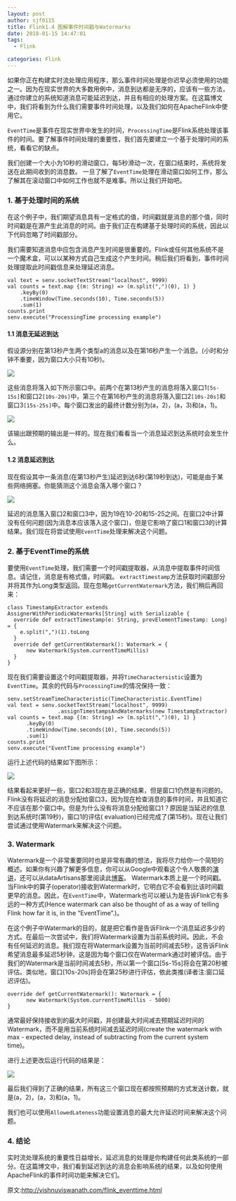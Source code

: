 ```yaml
---
layout: post
author: sjf0115
title: Flink1.4 图解事件时间戳与Watermarks
date: 2018-01-15 14:47:01
tags:
  - Flink

categories: Flink
---
```


如果你正在构建实时流处理应用程序，那么事件时间处理是你迟早必须使用的功能之一。因为在现实世界的大多数用例中，消息到达都是无序的，应该有一些方法，通过你建立的系统知道消息可能延迟到达，并且有相应的处理方案。在这篇博文中，我们将看到为什么我们需要事件时间处理，以及我们如何在ApacheFlink中使用它。

`EventTime`是事件在现实世界中发生的时间，`ProcessingTime`是Flink系统处理该事件的时间。要了解事件时间处理的重要性，我们首先要建立一个基于处理时间的系统，看看它的缺点。

我们创建一个大小为10秒的滑动窗口，每5秒滑动一次，在窗口结束时，系统将发送在此期间收到的消息数。 一旦了解了`EventTime`处理在滑动窗口如何工作，那么了解其在滚动窗口中如何工作也就不是难事。所以让我们开始吧。

### 1. 基于处理时间的系统

在这个例子中，我们期望消息具有一定格式的值，时间戳就是消息的那个值，同时时间戳是在源产生此消息的时间。由于我们正在构建基于处理时间的系统，因此以下代码忽略了时间戳部分。

我们需要知道消息中应包含消息产生时间是很重要的。Flink或任何其他系统不是一个魔术盒，可以以某种方式自己生成这个产生时间。稍后我们将看到，事件时间处理提取此时间戳信息来处理延迟消息。

```
val text = senv.socketTextStream("localhost", 9999)
val counts = text.map {(m: String) => (m.split(",")(0), 1) }
    .keyBy(0)
    .timeWindow(Time.seconds(10), Time.seconds(5))
    .sum(1)
counts.print
senv.execute("ProcessingTime processing example")
```

#### 1.1 消息无延迟到达

假设源分别在第13秒产生两个类型a的消息以及在第16秒产生一个消息。(小时和分钟不重要，因为窗口大小只有10秒)。

![](https://github.com/sjf0115/PubLearnNotes/blob/master/image/Flink/%E5%9B%BE%E8%A7%A3%E4%BA%8B%E4%BB%B6%E6%97%B6%E9%97%B4%E4%B8%8EWatermarks-0.png?raw=true)

这些消息将落入如下所示窗口中。前两个在第13秒产生的消息将落入窗口1`[5s-15s]`和窗口2`[10s-20s]`中，第三个在第16秒产生的消息将落入窗口2`[10s-20s]`和窗口3`[15s-25s]`中。每个窗口发出的最终计数分别为(a，2)，(a，3)和(a，1)。

![](https://github.com/sjf0115/PubLearnNotes/blob/master/image/Flink/%E5%9B%BE%E8%A7%A3%E4%BA%8B%E4%BB%B6%E6%97%B6%E9%97%B4%E4%B8%8EWatermarks-2.png?raw=true)

该输出跟预期的输出是一样的。现在我们看看当一个消息延迟到达系统时会发生什么。

#### 1.2 消息延迟到达

现在假设其中一条消息(在第13秒产生)延迟到达6秒(第19秒到达)，可能是由于某些网络拥塞。你能猜测这个消息会落入哪个窗口？

![](https://github.com/sjf0115/PubLearnNotes/blob/master/image/Flink/%E5%9B%BE%E8%A7%A3%E4%BA%8B%E4%BB%B6%E6%97%B6%E9%97%B4%E4%B8%8EWatermarks-3.png?raw=true)

延迟的消息落入窗口2和窗口3中，因为19在10-20和15-25之间。在窗口2中计算没有任何问题(因为消息本应该落入这个窗口)，但是它影响了窗口1和窗口3的计算结果。我们现在将尝试使用`EventTime`处理来解决这个问题。

### 2. 基于EventTime的系统

要使用`EventTime`处理，我们需要一个时间戳提取器，从消息中提取事件时间信息。请记住，消息是有格式值，时间戳。 `extractTimestamp`方法获取时间戳部分并将其作为Long类型返回。现在忽略`getCurrentWatermark`方法，我们稍后再回来：

```
class TimestampExtractor extends AssignerWithPeriodicWatermarks[String] with Serializable {
  override def extractTimestamp(e: String, prevElementTimestamp: Long) = {
    e.split(",")(1).toLong
  }
  override def getCurrentWatermark(): Watermark = {
      new Watermark(System.currentTimeMillis)
  }
}
```

现在我们需要设置这个时间戳提取器，并将`TimeCharactersistic`设置为`EventTime`。其余的代码与`ProcessingTime`的情况保持一致：

```
senv.setStreamTimeCharacteristic(TimeCharacteristic.EventTime)
val text = senv.socketTextStream("localhost", 9999)
                .assignTimestampsAndWatermarks(new TimestampExtractor)
val counts = text.map {(m: String) => (m.split(",")(0), 1) }
      .keyBy(0)
      .timeWindow(Time.seconds(10), Time.seconds(5))
      .sum(1)
counts.print
senv.execute("EventTime processing example")
```
运行上述代码的结果如下图所示：

![](https://github.com/sjf0115/PubLearnNotes/blob/master/image/Flink/%E5%9B%BE%E8%A7%A3%E4%BA%8B%E4%BB%B6%E6%97%B6%E9%97%B4%E4%B8%8EWatermarks-4.png?raw=true)

结果看起来更好一些，窗口2和3现在是正确的结果，但是窗口1仍然是有问题的。Flink没有将延迟的消息分配给窗口3，因为现在检查消息的事件时间，并且知道它不应该在那个窗口中。但是为什么没有将消息分配给窗口1？原因是当延迟的信息到达系统时(第19秒)，窗口1的评估(
evaluation)已经完成了(第15秒)。现在让我们尝试通过使用Watermark来解决这个问题。

### 3. Watermark

Watermark是一个非常重要同时也是非常有趣的想法，我将尽力给你一个简短的概述。如果你有兴趣了解更多信息，你可以从Google中观看这个令人敬畏的[演讲](https://www.youtube.com/watch?v=3UfZN59Nsk8)，还可以从dataArtisans那里阅读此[博客](https://data-artisans.com/blog/how-apache-flink-enables-new-streaming-applications-part-1)。 Watermark本质上是一个时间戳。当Flink中的算子(operator)接收到Watermark时，它明白它不会看到比该时间戳更早的消息。因此，在`EventTime`中，Watermark也可以被认为是告诉Flink它有多远的一种方式(Hence watermark can also be thought of as a way of telling Flink how far it is, in the “EventTime”.)。

在这个例子中Watermark的目的，就是把它看作是告诉Flink一个消息延迟多少的方式。在最后一次尝试中，我们将Watermark设置为当前系统时间。因此，不会有任何延迟的消息。我们现在将Watermark设置为当前时间减去5秒，这告诉Flink希望消息最多延迟5秒钟，这是因为每个窗口仅在Watermark通过时被评估。由于我们的Watermark是当前时间减去5秒，所以第一个窗口[5s-15s]将会在第20秒被评估。类似地，窗口[10s-20s]将会在第25秒进行评估，依此类推(译者注:窗口延迟评估)。

```
override def getCurrentWatermark(): Watermark = {
      new Watermark(System.currentTimeMillis - 5000)
}
```
通常最好保持接收到的最大时间戳，并创建最大时间减去预期延迟时间的Watermark，而不是用当前系统时间减去延迟时间(create the watermark with max - expected delay, instead of subtracting from the current system time)。

进行上述更改后运行代码的结果是：

![](https://github.com/sjf0115/PubLearnNotes/blob/master/image/Flink/%E5%9B%BE%E8%A7%A3%E4%BA%8B%E4%BB%B6%E6%97%B6%E9%97%B4%E4%B8%8EWatermarks-5.png?raw=true)

最后我们得到了正确的结果，所有这三个窗口现在都按照预期的方式发送计数，就是(a，2)，(a，3)和(a，1)。

我们也可以使用`AllowedLateness`功能设置消息的最大允许延迟时间来解决这个问题。

### 4. 结论

实时流处理系统的重要性日益增长，延迟消息的处理是你构建任何此类系统的一部分。在这篇博文中，我们看到延迟到达的消息会影响系统的结果，以及如何使用ApacheFlink的事件时间功能来解决它们。


原文:http://vishnuviswanath.com/flink_eventtime.html
